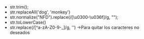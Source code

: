 - str.trim(); 
- str.replaceAll('dog', 'monkey')
- str.normalize("NFD").replace(/[\u0300-\u036f]/g, "");
- str.toLowerCase()
- str.replace(/[^a-zA-Z0-9-_]/g, '') ->Para quitar los caracteres no deseados